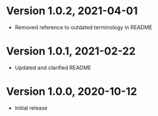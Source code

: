 # Version 1.0.2, 2021-04-01
- Removed reference to outdated terminology in README

# Version 1.0.1, 2021-02-22
- Updated and clarified README

# Version 1.0.0, 2020-10-12
- Initial release
